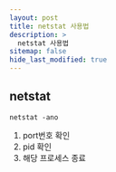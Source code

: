 ```yaml
---
layout: post
title: netstat 사용법
description: >
  netstat 사용법
sitemap: false
hide_last_modified: true
---
```


## netstat
```
netstat -ano
```

1. port번호 확인
2. pid 확인
3. 해당 프로세스 종료